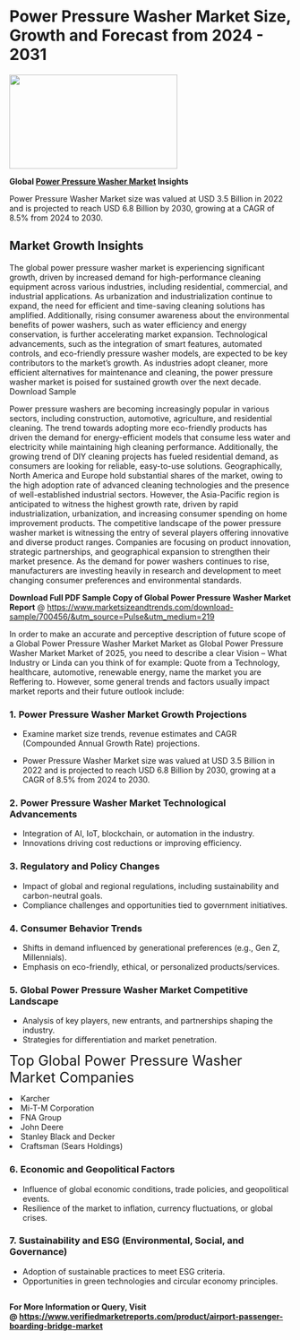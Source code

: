 <H1>Power Pressure Washer Market Size, Growth and Forecast from 2024 - 2031</H1><img class="aligncenter size-medium wp-image-584254" src="https://thirdeyenews.in/wp-content/uploads/2024/09/Global-Market-Research-300x168.jpeg" alt="" width="300" height="168" /><p><strong>Global&nbsp;<a href="https://www.marketsizeandtrends.com/download-sample/700456/&amp;utm_source=Pulse&amp;utm_medium=219">Power Pressure Washer Market</a> Insights</strong></p><p>Power Pressure Washer Market size was valued at USD 3.5 Billion in 2022 and is projected to reach USD 6.8 Billion by 2030, growing at a CAGR of 8.5% from 2024 to 2030.</p><p><h2>Market Growth Insights</h2> <p>The global power pressure washer market is experiencing significant growth, driven by increased demand for high-performance cleaning equipment across various industries, including residential, commercial, and industrial applications. As urbanization and industrialization continue to expand, the need for efficient and time-saving cleaning solutions has amplified. Additionally, rising consumer awareness about the environmental benefits of power washers, such as water efficiency and energy conservation, is further accelerating market expansion. Technological advancements, such as the integration of smart features, automated controls, and eco-friendly pressure washer models, are expected to be key contributors to the market’s growth. As industries adopt cleaner, more efficient alternatives for maintenance and cleaning, the power pressure washer market is poised for sustained growth over the next decade. Download Sample </p> <p>Power pressure washers are becoming increasingly popular in various sectors, including construction, automotive, agriculture, and residential cleaning. The trend towards adopting more eco-friendly products has driven the demand for energy-efficient models that consume less water and electricity while maintaining high cleaning performance. Additionally, the growing trend of DIY cleaning projects has fueled residential demand, as consumers are looking for reliable, easy-to-use solutions. Geographically, North America and Europe hold substantial shares of the market, owing to the high adoption rate of advanced cleaning technologies and the presence of well-established industrial sectors. However, the Asia-Pacific region is anticipated to witness the highest growth rate, driven by rapid industrialization, urbanization, and increasing consumer spending on home improvement products. The competitive landscape of the power pressure washer market is witnessing the entry of several players offering innovative and diverse product ranges. Companies are focusing on product innovation, strategic partnerships, and geographical expansion to strengthen their market presence. As the demand for power washers continues to rise, manufacturers are investing heavily in research and development to meet changing consumer preferences and environmental standards. </p><p><span class=""><strong>Download Full PDF Sample Copy of Global Power Pressure Washer Market Report</strong> @ <a href="https://www.marketsizeandtrends.com/download-sample/700456/&amp;utm_source=Pulse&amp;utm_medium=219" target="_blank">https://www.marketsizeandtrends.com/download-sample/700456/&amp;utm_source=Pulse&amp;utm_medium=219</a></span></p><p>In order to make an accurate and perceptive description of future scope of a Global&nbsp;Power Pressure Washer Market Market as Global&nbsp;Power Pressure Washer Market Market of 2025, you need to describe a clear Vision &ndash; What Industry or Linda can you think of for example: Quote from a Technology, healthcare, automotive, renewable energy, name the market you are Reffering to. However, some general trends and factors usually impact market reports and their future outlook include:</p><h3>1.&nbsp;<strong>Power Pressure Washer Market Growth Projections</strong></h3><ul><li>Examine market size trends, revenue estimates and CAGR (Compounded Annual Growth Rate) projections.</li><li><p>Power Pressure Washer Market size was valued at USD 3.5 Billion in 2022 and is projected to reach USD 6.8 Billion by 2030, growing at a CAGR of 8.5% from 2024 to 2030.</p></li></ul><h3>2.&nbsp;<strong>Power Pressure Washer Market Technological Advancements</strong></h3><ul><li>Integration of AI, IoT, blockchain, or automation in the industry.</li><li>Innovations driving cost reductions or improving efficiency.</li></ul><h3>3.&nbsp;<strong>Regulatory and Policy Changes</strong></h3><ul><li>Impact of global and regional regulations, including sustainability and carbon-neutral goals.</li><li>Compliance challenges and opportunities tied to government initiatives.</li></ul><h3>4.&nbsp;<strong>Consumer Behavior Trends</strong></h3><ul><li>Shifts in demand influenced by generational preferences (e.g., Gen Z, Millennials).</li><li>Emphasis on eco-friendly, ethical, or personalized products/services.</li></ul><h3>5.&nbsp;<strong>Global Power Pressure Washer Market Competitive Landscape</strong></h3><ul><li>Analysis of key players, new entrants, and partnerships shaping the industry.</li><li>Strategies for differentiation and market penetration.</li></ul><p data-pm-slice="1 1 []"><span style="color: inherit; font-family: inherit; font-size: 25px;">Top Global Power Pressure Washer Market Companies</span></p><div class="" data-test-id=""><p><li>Karcher</li><li> Mi-T-M Corporation</li><li> FNA Group</li><li> John Deere</li><li> Stanley Black and Decker</li><li> Craftsman (Sears Holdings)</li></p></div><h3>6.&nbsp;<strong>Economic and Geopolitical Factors</strong></h3><ul><li>Influence of global economic conditions, trade policies, and geopolitical events.</li><li>Resilience of the market to inflation, currency fluctuations, or global crises.</li></ul><h3>7.&nbsp;<strong>Sustainability and ESG (Environmental, Social, and Governance)</strong></h3><ul><li>Adoption of sustainable practices to meet ESG criteria.</li><li>Opportunities in green technologies and circular economy principles.</li></ul><h2><strong style="font-size: 14px;">For More Information or Query, Visit @&nbsp;</strong><a style="background-color: #ffffff; font-size: 14px;" href="https://www.marketsizeandtrends.com/report/power-pressure-washer-market/" target="_blank">https://www.verifiedmarketreports.com/product/airport-passenger-boarding-bridge-market</a></h2>

